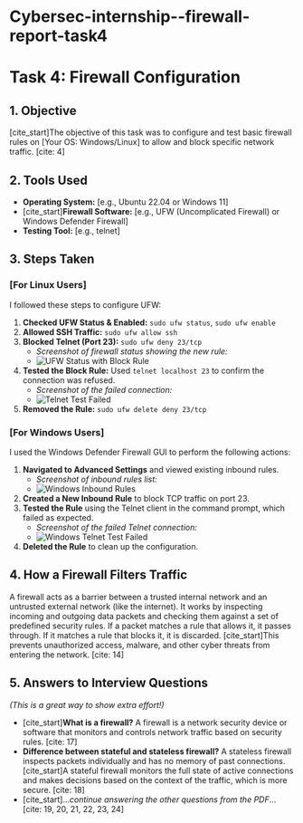 # Cybersec-internship--firewall-report-task4
# Task 4: Firewall Configuration

## 1. Objective
[cite_start]The objective of this task was to configure and test basic firewall rules on [Your OS: Windows/Linux] to allow and block specific network traffic. [cite: 4]

## 2. Tools Used
* **Operating System:** [e.g., Ubuntu 22.04 or Windows 11]
* [cite_start]**Firewall Software:** [e.g., UFW (Uncomplicated Firewall) or Windows Defender Firewall] 
* **Testing Tool:** [e.g., telnet]

## 3. Steps Taken

### [For Linux Users]
I followed these steps to configure UFW:
1.  **Checked UFW Status & Enabled:** `sudo ufw status`, `sudo ufw enable`
2.  **Allowed SSH Traffic:** `sudo ufw allow ssh`
3.  **Blocked Telnet (Port 23):** `sudo ufw deny 23/tcp`
    * *Screenshot of firewall status showing the new rule:*
    * ![UFW Status with Block Rule](screenshots/your_screenshot_1.png)
4.  **Tested the Block Rule:** Used `telnet localhost 23` to confirm the connection was refused.
    * *Screenshot of the failed connection:*
    * ![Telnet Test Failed](screenshots/your_screenshot_2.png)
5.  **Removed the Rule:** `sudo ufw delete deny 23/tcp`

### [For Windows Users]
I used the Windows Defender Firewall GUI to perform the following actions:
1.  **Navigated to Advanced Settings** and viewed existing inbound rules.
    * *Screenshot of inbound rules list:*
    * ![Windows Inbound Rules](screenshots/your_screenshot_1.png)
2.  **Created a New Inbound Rule** to block TCP traffic on port 23.
3.  **Tested the Rule** using the Telnet client in the command prompt, which failed as expected.
    * *Screenshot of the failed Telnet connection:*
    * ![Windows Telnet Test Failed](screenshots/your_screenshot_2.png)
4.  **Deleted the Rule** to clean up the configuration.

## 4. How a Firewall Filters Traffic
A firewall acts as a barrier between a trusted internal network and an untrusted external network (like the internet). It works by inspecting incoming and outgoing data packets and checking them against a set of predefined security rules. If a packet matches a rule that allows it, it passes through. If it matches a rule that blocks it, it is discarded. [cite_start]This prevents unauthorized access, malware, and other cyber threats from entering the network. [cite: 14]

## 5. Answers to Interview Questions
*(This is a great way to show extra effort!)*

* [cite_start]**What is a firewall?** A firewall is a network security device or software that monitors and controls network traffic based on security rules. [cite: 17]
* **Difference between stateful and stateless firewall?** A stateless firewall inspects packets individually and has no memory of past connections. [cite_start]A stateful firewall monitors the full state of active connections and makes decisions based on the context of the traffic, which is more secure. [cite: 18]
* [cite_start]...*continue answering the other questions from the PDF*... [cite: 19, 20, 21, 22, 23, 24]
